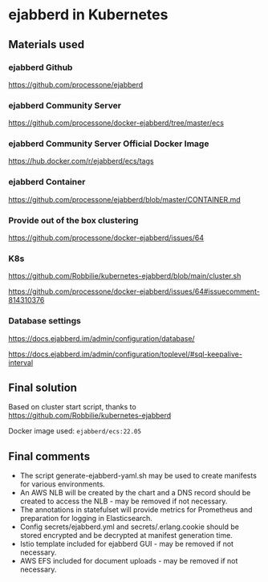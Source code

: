 # ejabberd in Kubernetes

## Materials used

### ejabberd Github

https://github.com/processone/ejabberd

### ejabberd Community Server

https://github.com/processone/docker-ejabberd/tree/master/ecs

### ejabberd Community Server Official Docker Image

https://hub.docker.com/r/ejabberd/ecs/tags

### ejabberd Container

https://github.com/processone/ejabberd/blob/master/CONTAINER.md

### Provide out of the box clustering

https://github.com/processone/docker-ejabberd/issues/64

### K8s

https://github.com/Robbilie/kubernetes-ejabberd/blob/main/cluster.sh

https://github.com/processone/docker-ejabberd/issues/64#issuecomment-814310376

### Database settings

https://docs.ejabberd.im/admin/configuration/database/

https://docs.ejabberd.im/admin/configuration/toplevel/#sql-keepalive-interval

## Final solution

Based on cluster start script, thanks to https://github.com/Robbilie/kubernetes-ejabberd

Docker image used: `ejabberd/ecs:22.05`

## Final comments

- The script generate-ejabberd-yaml.sh may be used to create manifests for various environments.
- An AWS NLB will be created by the chart and a DNS record should be created to access the NLB - may be removed if not necessary.
- The annotations in statefulset will provide metrics for Prometheus and preparation for logging in Elasticsearch.
- Config secrets/ejabberd.yml and secrets/.erlang.cookie should be stored encrypted and be decrypted at manifest generation time.
- Istio template included for ejabberd GUI - may be removed if not necessary.
- AWS EFS included for document uploads - may be removed if not necessary.
